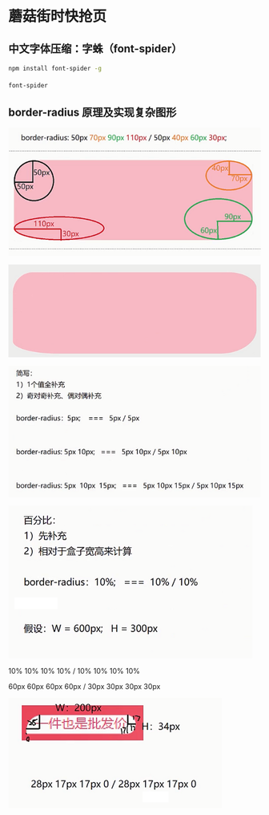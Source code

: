 # 蘑菇街时快抢页

## 中文字体压缩：字蛛（font-spider）

```bash
npm install font-spider -g

font-spider
```

## border-radius 原理及实现复杂图形

![border-radius.PNG](./img/border-radius.PNG)

![border-radius.PNG](./img/border-radius-0.PNG)

![border-radius.PNG](./img/border-radius-1.PNG)

![border-radius.PNG](./img/border-radius-2.PNG)


10% 10% 10% 10% / 10% 10% 10% 10% 

60px 60px 60px 60px / 30px 30px 30px 30px

![border-radius.PNG](./img/border-radius-3.PNG)


